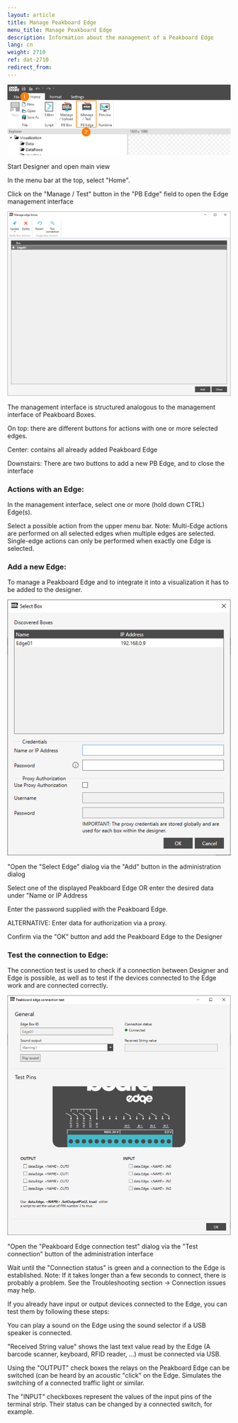 ```yaml
---
layout: article
title: Manage Peakboard Edge
menu_title: Manage Peakboard Edge
description: Information about the management of a Peakboard Edge
lang: cn
weight: 2710
ref: dat-2710
redirect_from:
---
```


![img01](/assets/images/data-sources/peakboard-edge/manage01.png)

Start Designer and open main view

In the menu bar at the top, select "Home". 

Click on the "Manage / Test" button in the "PB Edge" field to open the Edge management interface

 
![img02](/assets/images/data-sources/peakboard-edge/manage02.png)

The management interface is structured analogous to the management interface of Peakboard Boxes. 

On top: there are different buttons for actions with one or more selected edges.

Center: contains all already added Peakboard Edge

Downstairs: There are two buttons to add a new PB Edge, and to close the interface


### Actions with an Edge:
In the management interface, select one or more (hold down CTRL) Edge(s). 

Select a possible action from the upper menu bar. Note: Multi-Edge actions are performed on all selected edges when multiple edges are selected. Single-edge actions can only be performed when exactly one Edge is selected.


### Add a new Edge:
To manage a Peakboard Edge and to integrate it into a visualization it has to be added to the designer.

![img03](/assets/images/data-sources/peakboard-edge/manage03.png)

"Open the "Select Edge" dialog via the "Add" button in the administration dialog

Select one of the displayed Peakboard Edge OR enter the desired data under "Name or IP Address

Enter the password supplied with the Peakboard Edge.

ALTERNATIVE: Enter data for authorization via a proxy.

Confirm via the "OK" button and add the Peakboard Edge to the Designer

 
### Test the connection to Edge:
The connection test is used to check if a connection between Designer and Edge is possible, as well as to test if the devices connected to the Edge work and are connected correctly.

![img04](/assets/images/data-sources/peakboard-edge/manage04.png)

"Open the "Peakboard Edge connection test" dialog via the "Test connection" button of the administration interface

Wait until the "Connection status" is green and a connection to the Edge is established. Note: If it takes longer than a few seconds to connect, there is probably a problem. See the Troubleshooting section → Connection issues may help.

If you already have input or output devices connected to the Edge, you can test them by following these steps:

You can play a sound on the Edge using the sound selector if a USB speaker is connected.

"Received String value" shows the last text value read by the Edge (A barcode scanner, keyboard, RFID reader, ...) must be connected via USB.

Using the "OUTPUT" check boxes the relays on the Peakboard Edge can be switched (can be heard by an acoustic "click" on the Edge. Simulates the switching of a connected traffic light or similar.

The "INPUT" checkboxes represent the values of the input pins of the terminal strip. Their status can be changed by a connected switch, for example.